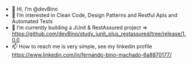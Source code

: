 - 👋 Hi, I’m @devBino
- 👀 I’m interested in Clean Code, Design Patterns and Restful Apis and Automated Tests
- 🌱 I’m currently building a JUnit & RestAssured project => https://github.com/devBino/study_junit_plus_restassured/tree/release/1.0.0
- 📫 How to reach me is very simple, see my linkedin profile https://www.linkedin.com/in/fernando-bino-machado-6a8870177/
